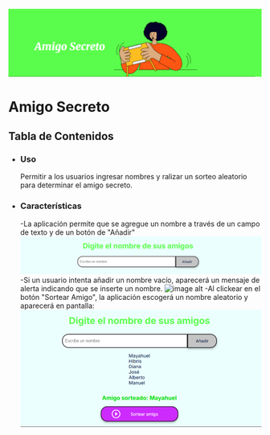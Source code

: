 ![image alt](https://github.com/hibrisrob/Challenge/blob/master/assets/amigo-secreto.png)

<h1>Amigo Secreto</h1>

## Tabla de Contenidos
- ### Uso
  Permitir a los usuarios ingresar nombres y ralizar un sorteo aleatorio para determinar el amigo secreto.
- ### Características
  -La aplicación permite que se agregue un nombre a través de un campo de texto y de un botón de 
   "Añadir"
  ![image alt](https://github.com/hibrisrob/Challenge/blob/master/assets/digite.png)
  -Si un usuario intenta añadir un nombre vacío, aparecerá un mensaje de alerta indicando que se   inserte un nombre.
   ![image alt](https://github.com/hibrisrob/Challenge/blob/master/assets/inserte.png)
  -Al clickear en el botón "Sortear Amigo", la aplicación escogerá un nombre aleatorio y 
  aparecerá en pantalla:
   ![image alt](https://github.com/hibrisrob/Challenge/blob/master/assets/amigosorteado.png)
  
